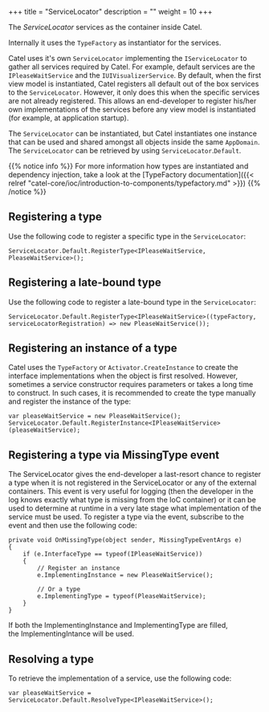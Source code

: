 +++
title = "ServiceLocator" 
description = ""
weight = 10
+++

The *ServiceLocator* services as the container inside Catel.

Internally it uses the `TypeFactory` as instantiator for the services.

Catel uses it's own `ServiceLocator` implementing the `IServiceLocator` to gather all services required by Catel. For example, default services are the `IPleaseWaitService` and the `IUIVisualizerService`. By default, when the first view model is instantiated, Catel registers all default out of the box services to the `ServiceLocator`. However, it only does this when the specific services are not already registered. This allows an end-developer to register his/her own implementations of the services before any view model is instantiated (for example, at application startup).

The `ServiceLocator` can be instantiated, but Catel instantiates one instance that can be used and shared amongst all objects inside the same `AppDomain`. The `ServiceLocator` can be retrieved by using `ServiceLocator`.`Default`.

{{% notice info %}}
For more information how types are instantiated and dependency injection, take a look at the [TypeFactory documentation]({{< relref "catel-core/ioc/introduction-to-components/typefactory.md" >}})
{{% /notice %}}

## Registering a type

Use the following code to register a specific type in the `ServiceLocator`:

```
ServiceLocator.Default.RegisterType<IPleaseWaitService, PleaseWaitService>();
```

## Registering a late-bound type

Use the following code to register a late-bound type in the `ServiceLocator`:

```
ServiceLocator.Default.RegisterType<IPleaseWaitService>((typeFactory, serviceLocatorRegistration) => new PleaseWaitService());
```

## Registering an instance of a type

Catel uses the `TypeFactory` or `Activator.CreateInstance` to create the interface implementations when the object is first resolved. However, sometimes a service constructor requires parameters or takes a long time to construct. In such cases, it is recommended to create the type manually and register the instance of the type:

```
var pleaseWaitService = new PleaseWaitService();
ServiceLocator.Default.RegisterInstance<IPleaseWaitService>(pleaseWaitService);
```

## Registering a type via MissingType event

The ServiceLocator gives the end-developer a last-resort chance to register a type when it is not registered in the ServiceLocator or any of the external containers. This event is very useful for logging (then the developer in the log knows exactly what type is missing from the IoC container) or it can be used to determine at runtime in a very late stage what implementation of the service must be used. To register a type via the event, subscribe to the event and then use the following code:

```
private void OnMissingType(object sender, MissingTypeEventArgs e)
{
    if (e.InterfaceType == typeof(IPleaseWaitService))
    {
        // Register an instance
        e.ImplementingInstance = new PleaseWaitService();

        // Or a type
        e.ImplementingType = typeof(PleaseWaitService);
    }
}
```

If both the ImplementingInstance and ImplementingType are filled, the ImplementingIntance will be used.

## Resolving a type

To retrieve the implementation of a service, use the following code:

```
var pleaseWaitService = ServiceLocator.Default.ResolveType<IPleaseWaitService>();
```

